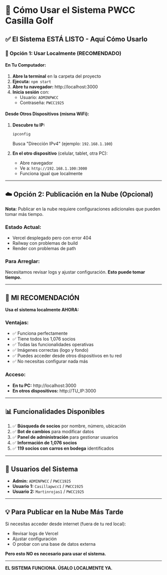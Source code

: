 # 🎯 Cómo Usar el Sistema PWCC Casilla Golf

## ✅ El Sistema ESTÁ LISTO - Aquí Cómo Usarlo

### 🚀 Opción 1: Usar Localmente (RECOMENDADO)

#### En Tu Computador:

1. **Abre la terminal** en la carpeta del proyecto
2. **Ejecuta:** `npm start`
3. **Abre tu navegador:** http://localhost:3000
4. **Inicia sesión** con:
   - Usuario: `ADMINPWCC`
   - Contraseña: `PWCC1925`

#### Desde Otros Dispositivos (misma WiFi):

1. **Descubre tu IP:** 
   ```powershell
   ipconfig
   ```
   Busca "Dirección IPv4" (ejemplo: `192.168.1.100`)

2. **En el otro dispositivo** (celular, tablet, otra PC):
   - Abre navegador
   - Ve a: `http://192.168.1.100:3000`
   - Funciona igual que localmente

---

## ☁️ Opción 2: Publicación en la Nube (Opcional)

**Nota:** Publicar en la nube requiere configuraciones adicionales que pueden tomar más tiempo.

### Estado Actual:
- Vercel desplegado pero con error 404
- Railway con problemas de build
- Render con problemas de path

### Para Arreglar:
Necesitamos revisar logs y ajustar configuración. **Esto puede tomar tiempo.**

---

## 🎯 MI RECOMENDACIÓN

**Usa el sistema localmente AHORA:**

### Ventajas:
- ✅ Funciona perfectamente
- ✅ Tiene todos los 1,076 socios
- ✅ Todas las funcionalidades operativas
- ✅ Imágenes correctas (logo y fondo)
- ✅ Puedes acceder desde otros dispositivos en tu red
- ✅ No necesitas configurar nada más

### Acceso:
- **En tu PC:** http://localhost:3000
- **En otros dispositivos:** http://TU_IP:3000

---

## 📊 Funcionalidades Disponibles

1. ✅ **Búsqueda de socios** por nombre, número, ubicación
2. ✅ **Bot de cambios** para modificar datos
3. ✅ **Panel de administración** para gestionar usuarios
4. ✅ **Información de 1,076 socios**
5. ✅ **119 socios con carros en bodega** identificados

---

## 🔐 Usuarios del Sistema

- **Admin:** `ADMINPWCC` / `PWCC1925`
- **Usuario 1:** `Casillapwcc1` / `PWCC1925`
- **Usuario 2:** `Martinrojas1` / `PWCC1925`

---

## 💡 Para Publicar en la Nube Más Tarde

Si necesitas acceder desde internet (fuera de tu red local):
- Revisar logs de Vercel
- Ajustar configuración
- O probar con una base de datos externa

**Pero esto NO es necesario para usar el sistema.**

---

**EL SISTEMA FUNCIONA. ÚSALO LOCALMENTE YA.**

